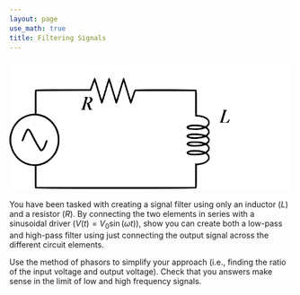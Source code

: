 ```yaml
---
layout: page
use_math: true
title: Filtering Signals
---
```


![LR][LR]

You have been tasked with creating a signal filter using only an inductor ($L$) and a resistor ($R$). By connecting the two elements in series with a sinusoidal driver ($V(t) = V_0 \sin(\omega t)$), show you can create both a low-pass and high-pass filter using just connecting the output signal across the different circuit elements.

Use the method of phasors to simplify your approach (i.e., finding the ratio of the input voltage and output voltage). Check that you answers make sense in the limit of low and high frequency signals.

[LR]: ./images/LR_simple.png
